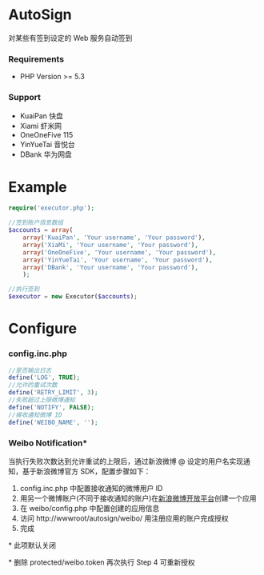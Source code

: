 AutoSign
=======

对某些有签到设定的 Web 服务自动签到

### Requirements
* PHP Version >= 5.3

### Support
* KuaiPan 快盘
* Xiami 虾米网
* OneOneFive 115
* YinYueTai 音悦台
* DBank 华为网盘

Example
======

```php
require('executor.php');

//签到账户信息数组
$accounts = array(
	array('KuaiPan', 'Your username', 'Your password'),
	array('XiaMi', 'Your username', 'Your password'),
	array('OneOneFive', 'Your username', 'Your password'),
	array('YinYueTai', 'Your username', 'Your password'),
	array('DBank', 'Your username', 'Your password'),
	);

//执行签到
$executor = new Executor($accounts);
```

Configure
======
### config.inc.php

```php
//是否输出日志
define('LOG', TRUE);
//允许的重试次数
define('RETRY_LIMIT', 3);
//失败超过上限微博通知
define('NOTIFY', FALSE);
//接收通知微博 ID
define('WEIBO_NAME', '');
```
### Weibo Notification*
当执行失败次数达到允许重试的上限后，通过新浪微博 @ 设定的用户名实现通知，基于新浪微博官方 SDK，配置步骤如下：

1. config.inc.php 中配置接收通知的微博用户 ID
2. 用另一个微博账户(不同于接收通知的账户)在[新浪微博开放平台](http://open.weibo.com/)创建一个应用
3. 在 weibo/config.php 中配置创建的应用信息
4. 访问 http://wwwroot/autosign/weibo/ 用注册应用的账户完成授权
5. 完成

\* 此项默认关闭

\* 删除 protected/weibo.token 再次执行 Step 4 可重新授权